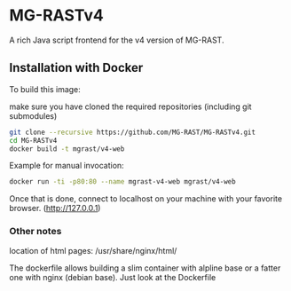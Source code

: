 MG-RASTv4
=========

A rich Java script frontend for the v4 version of MG-RAST.


## Installation with Docker ##

To build this image:

make sure you have cloned the required repositories (including git submodules)

```bash
git clone --recursive https://github.com/MG-RAST/MG-RASTv4.git
cd MG-RASTv4
docker build -t mgrast/v4-web
```

Example for manual invocation:
```bash
docker run -ti -p80:80 --name mgrast-v4-web mgrast/v4-web
```

Once that is done, connect to localhost on your machine with your favorite browser. (http://127.0.0.1)

### Other notes ###


location of html pages: /usr/share/nginx/html/

The dockerfile allows building a slim container with alpline base or a fatter one with nginx (debian base). Just look at the Dockerfile

